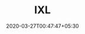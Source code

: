 ---
title: "IXL"
image: /images/clients/logo-IXL.png
tags: ["clients"]
date: 2020-03-27T00:47:47+05:30
draft: false
---